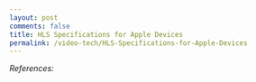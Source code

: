 ```yaml
---
layout: post
comments: false
title: HLS Specifications for Apple Devices
permalink: /video-tech/HLS-Specifications-for-Apple-Devices
---
```




*References:*